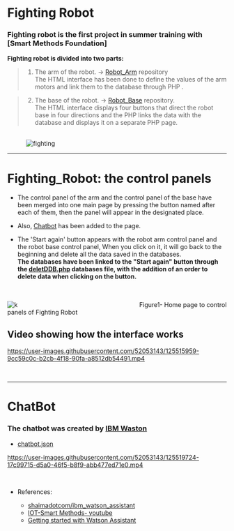 # Fighting Robot
### Fighting robot is the first project in summer training with [Smart Methods Foundation]
**Fighting robot is divided into two parts:**
>  1. The arm of the robot. → [Robot_Arm](https://github.com/RanaMHM/Robot_Arm) repository<br>
>    The HTML interface has been done to define the values of the arm motors and link them to the database through PHP . <br>

>  2. The base of the robot. →  [Robot_Base](https://github.com/RanaMHM/Robot_Base) repository.<br>
>     The HTML interface displays four buttons that direct the robot base in four directions and the PHP links the data with the database and displays it on a separate PHP page.  

<br> &nbsp;&nbsp;&nbsp;&nbsp;&nbsp;&nbsp;&nbsp;&nbsp;&nbsp;&nbsp; ![fighting](https://user-images.githubusercontent.com/52053143/125397696-f3df9000-e3b6-11eb-875d-aa816abbdd7f.jpg)

***
#  Fighting_Robot: the control panels
*  The control panel of the arm and the control panel of the base have been merged into one main page by pressing the button named after each of them, then the panel will appear in the designated place. 

* Also, [Chatbot](https://github.com/RanaMHM/Fighting_Robot#chatbot) has been added to the page.
* The 'Start again' button appears with the robot arm control panel and  the robot base control panel, When you click on it, it will go back to the beginning and delete all the data saved in the databases.
<br>**The databases have been linked to the "Start again" button through the [deletDDB.php](https://github.com/RanaMHM/Fighting_Robot/blob/main/CodeFiles/deletDDB.php)  databases file, with the addition of an order to delete data when clicking on the button.**<br>



<br><br>
![k](https://user-images.githubusercontent.com/52053143/125505520-cdd6be73-c91d-4f11-a67b-df36cabb5e16.jpg)
&nbsp;&nbsp;&nbsp;&nbsp;&nbsp;&nbsp;&nbsp;&nbsp;&nbsp;&nbsp;&nbsp;&nbsp;&nbsp;&nbsp;&nbsp;&nbsp;&nbsp;&nbsp;&nbsp;&nbsp;&nbsp;&nbsp;&nbsp;&nbsp;&nbsp;&nbsp;&nbsp;&nbsp;&nbsp;&nbsp;&nbsp;&nbsp;&nbsp;&nbsp;&nbsp;&nbsp;&nbsp;&nbsp;&nbsp;&nbsp;&nbsp;&nbsp;&nbsp;&nbsp;&nbsp;&nbsp;&nbsp;&nbsp;&nbsp;&nbsp;&nbsp;&nbsp;&nbsp;&nbsp;&nbsp;&nbsp;&nbsp;&nbsp;&nbsp;&nbsp;&nbsp;&nbsp;&nbsp;&nbsp;&nbsp;&nbsp;&nbsp;&nbsp;&nbsp;&nbsp;Figure1- Home page to control panels of Fighting Robot
<br> 


##  Video showing how the interface works <br>




https://user-images.githubusercontent.com/52053143/125515959-9cc59c0c-b2cb-4f18-90fa-a8512db54491.mp4









<br>

***


# ChatBot

### The chatbot was created by [IBM Waston](https://www.ibm.com/cloud/watson-assistant)
 
 * [chatbot.json](https://github.com/RanaMHM/Fighting_Robot/blob/main/chatbot.json)





https://user-images.githubusercontent.com/52053143/125519724-17c99715-d5a0-46f5-b8f9-abb477ed71e0.mp4

<br>

* References:

  - [shaimadotcom/ibm_watson_assistant](https://github.com/shaimadotcom/ibm_watson_assistant/blob/master/ibmWatsonTutorial_arabic.md)
  - [IOT-Smart Methods- youtube](https://www.youtube.com/watch?v=ACcECCgqISQ)
  - [Getting started with Watson Assistant](https://cloud.ibm.com/docs/assistant?topic=assistant-getting-started)


